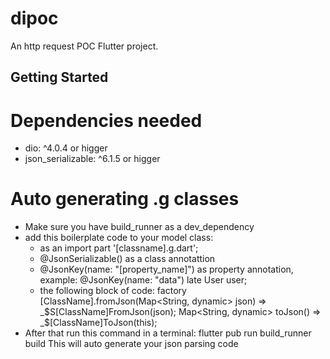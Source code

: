 # dipoc

An http request POC Flutter project.

## Getting Started

# Dependencies needed

- dio: ^4.0.4 or higger
- json_serializable: ^6.1.5 or higger

# Auto generating .g classes

- Make sure you have build_runner as a dev_dependency
- add this boilerplate code to your model class:
  - as an import part '[classname].g.dart';
  - @JsonSerializable() as a class annotattion
  - @JsonKey(name: "[property_name]") as property annotation, example:
    @JsonKey(name: "data")
    late User user;
  - the following block of code:
    factory [ClassName].fromJson(Map<String, dynamic> json) =>
    _$S[ClassName]FromJson(json);
    Map<String, dynamic> toJson() => _$[ClassName]ToJson(this);
- After that run this command in a terminal:
  flutter pub run build_runner build
  This will auto generate your json parsing code
